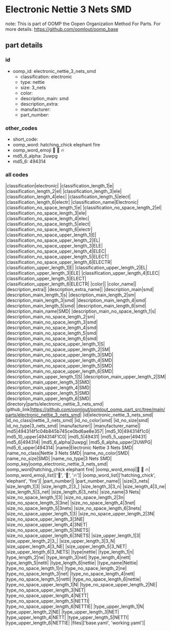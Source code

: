# Electronic Nettie 3 Nets SMD  

note: This is part of OOMP the Oopen Organization Method For Parts. For more details: https://github.com/oomlout/oomp_base

##  part details





### id
* oomp_id: electronic_nettie_3_nets_smd
  * classification: electronic
  * type: nettie
  * size: 3_nets
  * color: 
  * description_main: smd
  * description_extra: 
  * manufacturer: 
  * part_number: 

### other_codes
* short_code: 
* oomp_word: hatching_chick elephant fire
* oomp_word_emoji :hatching_chick: :elephant: :fire:
* md5_6_alpha: 2uwpg
* md5_6: 494314

### all codes 
|classification|electronic|
|classification_length_1|e|
|classification_length_2|el|
|classification_length_3|ele|
|classification_length_4|elec|
|classification_length_5|elect|
|classification_length_6|electr|
|classification_name|Electronic|
|classification_no_space_length_1|e|
|classification_no_space_length_2|el|
|classification_no_space_length_3|ele|
|classification_no_space_length_4|elec|
|classification_no_space_length_5|elect|
|classification_no_space_length_6|electr|
|classification_no_space_upper_length_1|E|
|classification_no_space_upper_length_2|EL|
|classification_no_space_upper_length_3|ELE|
|classification_no_space_upper_length_4|ELEC|
|classification_no_space_upper_length_5|ELECT|
|classification_no_space_upper_length_6|ELECTR|
|classification_upper_length_1|E|
|classification_upper_length_2|EL|
|classification_upper_length_3|ELE|
|classification_upper_length_4|ELEC|
|classification_upper_length_5|ELECT|
|classification_upper_length_6|ELECTR|
|color||
|color_name||
|description_extra||
|description_extra_name||
|description_main|smd|
|description_main_length_1|s|
|description_main_length_2|sm|
|description_main_length_3|smd|
|description_main_length_4|smd|
|description_main_length_5|smd|
|description_main_length_6|smd|
|description_main_name|SMD|
|description_main_no_space_length_1|s|
|description_main_no_space_length_2|sm|
|description_main_no_space_length_3|smd|
|description_main_no_space_length_4|smd|
|description_main_no_space_length_5|smd|
|description_main_no_space_length_6|smd|
|description_main_no_space_upper_length_1|S|
|description_main_no_space_upper_length_2|SM|
|description_main_no_space_upper_length_3|SMD|
|description_main_no_space_upper_length_4|SMD|
|description_main_no_space_upper_length_5|SMD|
|description_main_no_space_upper_length_6|SMD|
|description_main_upper_length_1|S|
|description_main_upper_length_2|SM|
|description_main_upper_length_3|SMD|
|description_main_upper_length_4|SMD|
|description_main_upper_length_5|SMD|
|description_main_upper_length_6|SMD|
|directory|parts/electronic_nettie_3_nets_smd|
|github_link|https://github.com/oomlout/oomlout_oomp_part_src/tree/main/parts/electronic_nettie_3_nets_smd|
|id|electronic_nettie_3_nets_smd|
|id_no_class|nettie_3_nets_smd|
|id_no_color|smd|
|id_no_size|smd|
|id_no_type|3_nets_smd|
|manufacturer||
|manufacturer_name||
|md5|494314f1c04b845b745ce0bd6ae8e357|
|md5_10|494314f1c0|
|md5_10_upper|494314F1C0|
|md5_5|49431|
|md5_5_upper|49431|
|md5_6|494314|
|md5_6_alpha|2uwpg|
|md5_6_alpha_upper|2UWPG|
|md5_6_upper|494314|
|name|Electronic Nettie 3 Nets SMD|
|name_no_class|Nettie 3 Nets SMD|
|name_no_color|SMD|
|name_no_size|SMD|
|name_no_type|3 Nets SMD|
|oomp_key|oomp_electronic_nettie_3_nets_smd|
|oomp_word|hatching_chick elephant fire|
|oomp_word_emoji|:hatching_chick: :elephant: :fire:|
|oomp_word_emoji_list|[':hatching_chick:', ':elephant:', ':fire:']|
|oomp_word_list|['hatching_chick', 'elephant', 'fire']|
|part_number||
|part_number_name||
|size|3_nets|
|size_length_1|3|
|size_length_2|3_|
|size_length_3|3_n|
|size_length_4|3_ne|
|size_length_5|3_net|
|size_length_6|3_nets|
|size_name|3 Nets|
|size_no_space_length_1|3|
|size_no_space_length_2|3n|
|size_no_space_length_3|3ne|
|size_no_space_length_4|3net|
|size_no_space_length_5|3nets|
|size_no_space_length_6|3nets|
|size_no_space_upper_length_1|3|
|size_no_space_upper_length_2|3N|
|size_no_space_upper_length_3|3NE|
|size_no_space_upper_length_4|3NET|
|size_no_space_upper_length_5|3NETS|
|size_no_space_upper_length_6|3NETS|
|size_upper_length_1|3|
|size_upper_length_2|3_|
|size_upper_length_3|3_N|
|size_upper_length_4|3_NE|
|size_upper_length_5|3_NET|
|size_upper_length_6|3_NETS|
|type|nettie|
|type_length_1|n|
|type_length_2|ne|
|type_length_3|net|
|type_length_4|nett|
|type_length_5|netti|
|type_length_6|nettie|
|type_name|Nettie|
|type_no_space_length_1|n|
|type_no_space_length_2|ne|
|type_no_space_length_3|net|
|type_no_space_length_4|nett|
|type_no_space_length_5|netti|
|type_no_space_length_6|nettie|
|type_no_space_upper_length_1|N|
|type_no_space_upper_length_2|NE|
|type_no_space_upper_length_3|NET|
|type_no_space_upper_length_4|NETT|
|type_no_space_upper_length_5|NETTI|
|type_no_space_upper_length_6|NETTIE|
|type_upper_length_1|N|
|type_upper_length_2|NE|
|type_upper_length_3|NET|
|type_upper_length_4|NETT|
|type_upper_length_5|NETTI|
|type_upper_length_6|NETTIE|
|files|['base.yaml', 'working.yaml']|
